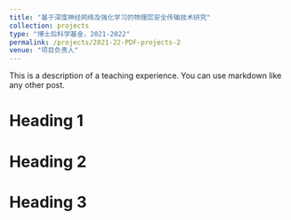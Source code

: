 ```yaml
---
title: "基于深度神经网络及强化学习的物理层安全传输技术研究"
collection: projects
type: "博士后科学基金，2021-2022"
permalink: /projects/2021-22-PDF-projects-2
venue: "项目负责人"
---
```


This is a description of a teaching experience. You can use markdown like any other post.

Heading 1
======

Heading 2
======

Heading 3
======